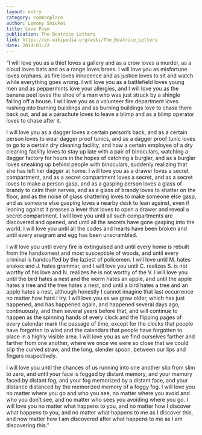```yaml
---
layout: entry
category: commonplace
author: Lemony Snicket
title: Love Poem
publication: The Beatrice Letters
link: https://en.wikipedia.org/wiki/The_Beatrice_Letters
date: 2014-01-22
---
```


“I will love you as a thief loves a gallery and as a crow loves a murder, as a cloud loves bats and as a range loves braes. I will love you as misfortune loves orphans, as fire loves innocence and as justice loves to sit and watch while everything goes wrong. I will love you as a battlefield loves young men and as peppermints love your allergies, and I will love you as the banana peel loves the shoe of a man who was just struck by a shingle falling off a house. I will love you as a volunteer fire department loves rushing into burning buildings and as burning buildings love to chase them back out, and as a parachute loves to leave a blimp and as a blimp operator loves to chase after it.

I will love you as a dagger loves a certain person’s back, and as a certain person loves to wear dagger proof tunics, and as a dagger proof tunic loves to go to a certain dry cleaning facility, and how a certain employee of a dry cleaning facility loves to stay up late with a pair of binoculars, watching a dagger factory for hours in the hopes of catching a burglar, and as a burglar loves sneaking up behind people with binoculars, suddenly realizing that she has left her dagger at home. I will love you as a drawer loves a secret compartment, and as a secret compartment loves a secret, and as a secret loves to make a person gasp, and as a gasping person loves a glass of brandy to calm their nerves, and as a glass of brandy loves to shatter on the floor, and as the noise of glass shattering loves to make someone else gasp, and as someone else gasping loves a nearby desk to lean against, even if leaning against it presses a lever that loves to open a drawer and reveal a secret compartment. I will love you until all such compartments are discovered and opened, and until all the secrets have gone gasping into the world. I will love you until all the codes and hearts have been broken and until every anagram and egg has been unscrambled.

I will love you until every fire is extinguised and until every home is rebuilt from the handsomest and most susceptible of woods, and until every criminal is handcuffed by the laziest of policemen. I will love until M. hates snakes and J. hates grammar, and I will love you until C. realizes S. is not worthy of his love and N. realizes he is not worthy of the V. I will love you until the bird hates a nest and the worm hates an apple, and until the apple hates a tree and the tree hates a nest, and until a bird hates a tree and an apple hates a nest, although honestly I cannot imagine that last occurrence no matter how hard I try. I will love you as we grow older, which has just happened, and has happened again, and happened several days ago, continuously, and then several years before that, and will continue to happen as the spinning hands of every clock and the flipping pages of every calendar mark the passage of time, except for the clocks that people have forgotten to wind and the calendars that people have forgotten to place in a highly visible area. I will love you as we find ourselves farther and farther from one another, where we once we were so close that we could slip the curved straw, and the long, slender spoon, between our lips and fingers respectively.

I will love you until the chances of us running into one another slip from slim to zero, and until your face is fogged by distant memory, and your memory faced by distant fog, and your fog memorized by a distant face, and your distance distanced by the memorized memory of a foggy fog. I will love you no matter where you go and who you see, no matter where you avoid and who you don’t see, and no matter who sees you avoiding where you go. I will love you no matter what happens to you, and no matter how I discover what happens to you, and no matter what happens to me as I discover this, and now matter how I am discovered after what happens to me as I am discovering this.” 